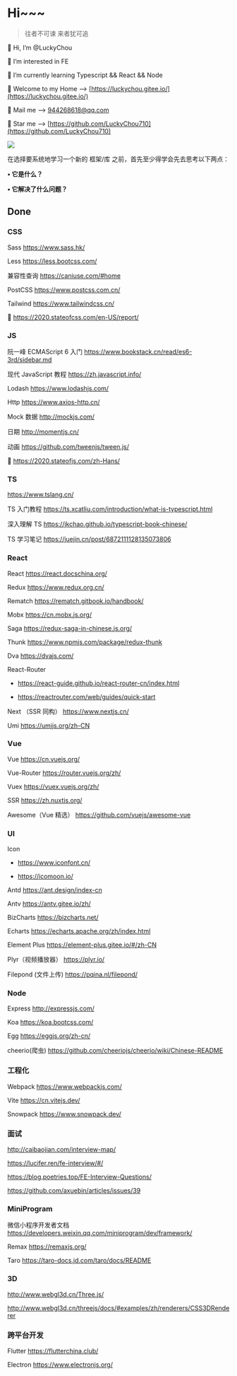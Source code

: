 # Hi~~~

> 往者不可谏 来者犹可追

👋 Hi, I’m @LuckyChou

👀 I’m interested in FE

🌱 I’m currently learning Typescript && React && Node

👻 Welcome to my Home –&gt; [https://luckychou.gitee.io/](https://luckychou.gitee.io/)

📝 Mail me –&gt; [944268618@qq.com](mailto:944268618@qq.com)

🍉 Star me –&gt; [https://github.com/LuckyChou710](https://github.com/LuckyChou710)

<img src="https://gitee.com/LuckyChou/blog-images/raw/master/bg-images/CHOU16.jpg" />

在选择要系统地学习一个新的 框架/库 之前，首先至少得学会先去思考以下两点：

**• 它是什么？**

**• 它解决了什么问题？**

## Done

### CSS

Sass https://www.sass.hk/

Less https://less.bootcss.com/

兼容性查询 https://caniuse.com/#home

PostCSS https://www.postcss.com.cn/

Tailwind https://www.tailwindcss.cn/

🧐 https://2020.stateofcss.com/en-US/report/

### JS

阮一峰 ECMAScript 6 入门 https://www.bookstack.cn/read/es6-3rd/sidebar.md

现代 JavaScript 教程 https://zh.javascript.info/

Lodash https://www.lodashjs.com/

Http https://www.axios-http.cn/

Mock 数据 http://mockjs.com/

日期 http://momentjs.cn/

动画 https://github.com/tweenjs/tween.js/

🎃 https://2020.stateofjs.com/zh-Hans/

### TS

https://www.tslang.cn/

TS 入门教程 https://ts.xcatliu.com/introduction/what-is-typescript.html

深入理解 TS https://jkchao.github.io/typescript-book-chinese/

TS 学习笔记 https://juejin.cn/post/6872111128135073806

### React

React https://react.docschina.org/

Redux https://www.redux.org.cn/

Rematch https://rematch.gitbook.io/handbook/

Mobx https://cn.mobx.js.org/

Saga https://redux-saga-in-chinese.js.org/

Thunk https://www.npmjs.com/package/redux-thunk

Dva https://dvajs.com/

React-Router

- https://react-guide.github.io/react-router-cn/index.html

- https://reactrouter.com/web/guides/quick-start

Next （SSR 同构） https://www.nextjs.cn/

Umi https://umijs.org/zh-CN

### Vue

Vue https://cn.vuejs.org/

Vue-Router https://router.vuejs.org/zh/

Vuex https://vuex.vuejs.org/zh/

SSR https://zh.nuxtjs.org/

Awesome（Vue 精选） https://github.com/vuejs/awesome-vue

### UI

Icon

- https://www.iconfont.cn/

- https://icomoon.io/

Antd https://ant.design/index-cn

Antv https://antv.gitee.io/zh/

BizCharts https://bizcharts.net/

Echarts https://echarts.apache.org/zh/index.html

Element Plus https://element-plus.gitee.io/#/zh-CN

Plyr（视频播放器） https://plyr.io/

Filepond (文件上传) https://pqina.nl/filepond/

### Node

Express http://expressjs.com/

Koa https://koa.bootcss.com/

Egg https://eggjs.org/zh-cn/

cheerio(爬虫) https://github.com/cheeriojs/cheerio/wiki/Chinese-README

### 工程化

Webpack https://www.webpackjs.com/

Vite https://cn.vitejs.dev/

Snowpack https://www.snowpack.dev/

### 面试

http://caibaojian.com/interview-map/

https://lucifer.ren/fe-interview/#/

https://blog.poetries.top/FE-Interview-Questions/

https://github.com/axuebin/articles/issues/39

### MiniProgram

微信小程序开发者文档 https://developers.weixin.qq.com/miniprogram/dev/framework/

Remax https://remaxjs.org/

Taro https://taro-docs.jd.com/taro/docs/README

### 3D

http://www.webgl3d.cn/Three.js/

http://www.webgl3d.cn/threejs/docs/#examples/zh/renderers/CSS3DRenderer

### 跨平台开发

Flutter https://flutterchina.club/

Electron https://www.electronjs.org/
